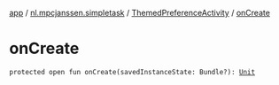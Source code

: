 [app](../../index.md) / [nl.mpcjanssen.simpletask](../index.md) / [ThemedPreferenceActivity](index.md) / [onCreate](.)

# onCreate

`protected open fun onCreate(savedInstanceState: Bundle?): `[`Unit`](https://kotlinlang.org/api/latest/jvm/stdlib/kotlin/-unit/index.html)
